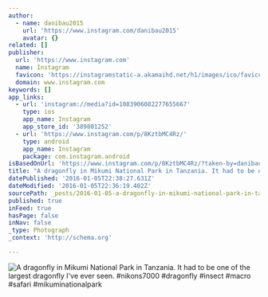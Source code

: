 ```yaml
---
author:
  - name: danibau2015
    url: 'https://www.instagram.com/danibau2015'
    avatar: {}
related: []
publisher:
  url: 'https://www.instagram.com'
  name: Instagram
  favicon: 'https://instagramstatic-a.akamaihd.net/h1/images/ico/favicon.ico/7cdab0872b15.ico'
  domain: www.instagram.com
keywords: []
app_links:
  - url: 'instagram://media?id=1083906082277655667'
    type: ios
    app_name: Instagram
    app_store_id: '389801252'
  - url: 'https://www.instagram.com/p/8KztbMC4Rz/'
    type: android
    app_name: Instagram
    package: com.instagram.android
isBasedOnUrl: 'https://www.instagram.com/p/8KztbMC4Rz/?taken-by=danibau2015'
title: "A dragonfly in Mikumi National Park in Tanzania. It had to be one of the largest dragonfly I've ever seen. #nikons7000 #dragonfly #insect #macro #safari #mikuminationalpark"
datePublished: '2016-01-05T22:38:27.631Z'
dateModified: '2016-01-05T22:36:19.402Z'
sourcePath: _posts/2016-01-05-a-dragonfly-in-mikumi-national-park-in-tanzania-it-had-to-b.md
published: true
inFeed: true
hasPage: false
inNav: false
_type: Photograph
_context: 'http://schema.org'

---
```

![A dragonfly in Mikumi National Park in Tanzania&period; It had to be one of the largest dragonfly I've ever seen&period; &num;nikons7000 &num;dragonfly &num;insect &num;macro &num;safari &num;mikuminationalpark](https://scontent.cdninstagram.com/hphotos-xtp1/t51.2885-15/s640x640/sh0.08/e35/11934595_873094859452454_397846592_n.jpg)